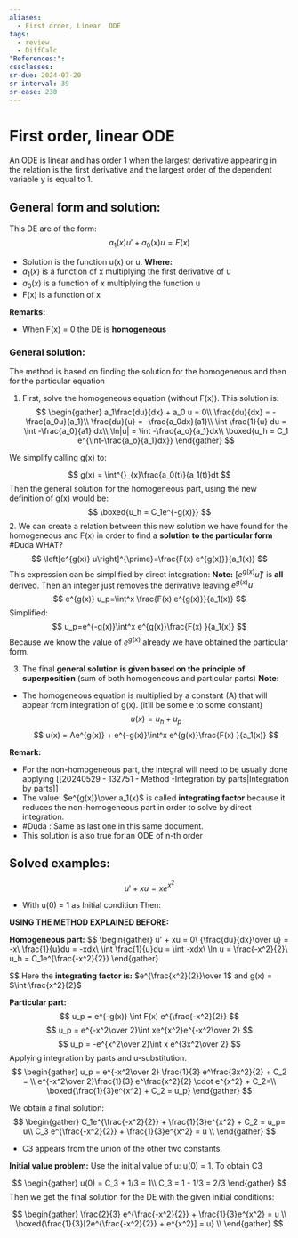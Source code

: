 ```yaml
---
aliases:
  - First order, Linear  ODE
tags:
  - review
  - DiffCalc
"References:": 
cssclasses:
sr-due: 2024-07-20
sr-interval: 39
sr-ease: 230
---
```

# First order, linear ODE 
An ODE is linear and has order 1 when the largest derivative appearing in the relation is the first derivative and the largest order of the dependent variable y is equal to 1. 

## General form and solution:

This DE are of the form: 
$$
a_1(x)u' + a_0(x)u = F(x)
$$
+ Solution is the function u(x) or u.
**Where:**
+ $a_1(x)$ is a function of x multiplying the first derivative of u
+ $a_0(x)$ is a function of x multiplying the function u
+ F(x) is a function of x

**Remarks:**
+ When F(x) = 0 the DE is **homogeneous**

### General solution: 
The method is based on finding the solution for the homogeneous and then for the particular equation
1. First, solve the homogeneous equation (without F(x)). This solution is: 
$$
\begin{gather}
a_1\frac{du}{dx} + a_0 u = 0\\
\frac{du}{dx} = -\frac{a_0u}{a_1}\\
\frac{du}{u} = -\frac{a_0dx}{a1}\\
\int \frac{1}{u} du = \int -\frac{a_0}{a1} dx\\
\ln|u| = \int -\frac{a_o}{a_1}dx\\
\boxed{u_h = C_1 e^{\int-\frac{a_o}{a_1}dx}}
\end{gather}
$$


We simplify calling g(x) to:

$$
g(x) = \int^{}_{x}\frac{a_0(t)}{a_1(t)}dt
$$
Then the general solution for the homogeneous part, using the new definition of g(x) would be: 
$$
\boxed{u_h = C_1e^{-g(x)}}
$$
 2. We can create a relation between this new solution we have found for the homogeneous and F(x) in order to find a **solution to the particular form** #Duda WHAT?
$$
\left[e^{g(x)} u\right]^{\prime}=\frac{F(x) e^{g(x)}}{a_1(x)}
$$
This expression can be simplified by direct integration: 
**Note:** $[e^{g(x)}u]'$ is **all** derived. Then an integer just removes the derivative leaving $e^{g(x)}u$
$$
e^{g(x)} u_p=\int^x \frac{F(x) e^{g(x)}}{a_1(x)}
$$
Simplified: 
$$
 u_p=e^{-g(x)}\int^x e^{g(x)}\frac{F(x) }{a_1(x)}
$$
Because we know the value of $e^{g(x)}$ already we have obtained the particular form.

 3. The final **general solution is given based on the principle of superposition** (sum of both homogeneous and particular parts)
**Note:**
 + The homogeneous equation is multiplied by a constant (A) that will appear from integration of g(x). (it’ll be some e to some constant) 
$$
u(x) = u_h + u_p
$$
$$
u(x) = Ae^{g(x)} + e^{-g(x)}\int^x e^{g(x)}\frac{F(x) }{a_1(x)}
$$

**Remark:**
+ For the non-homogeneous part, the integral will need to be usually done applying [[20240529 - 132751 - Method -Integration by parts|Integration by parts]]
+ The value: $e^{g(x)}\over a_1(x)$ is called **integrating factor** because it reduces the non-homogeneous part in order to solve by direct integration.
+ #Duda : Same as last one in this same document. 
+ This solution is also true for an ODE of n-th order 

## Solved examples: 
$$
u' + xu = xe^{x^2}
$$
+ With u(0) = 1 as Initial condition
Then: 

**USING THE METHOD EXPLAINED BEFORE:**

**Homogeneous part:**
$$
\begin{gather}
u' + xu = 0\\
{\frac{du}{dx}\over u} = -x\\
\frac{1}{u}du = -xdx\\
\int \frac{1}{u}du = \int -xdx\\
\ln u = \frac{-x^2}{2}\\
u_h = C_1e^{\frac{-x^2}{2}}
\end{gather}

$$
Here the **integrating factor is:** $e^{\frac{x^2}{2}}\over 1$ and g(x) = $\int \frac{x^2}{2}$

**Particular part:**
$$
u_p = e^{-g(x)} \int F(x) e^{\frac{-x^2}{2}}
$$
$$
u_p = e^{-x^2\over 2}\int xe^{x^2}e^{-x^2\over 2}
$$
$$
u_p = -e^{x^2\over 2}\int x e^{3x^2\over 2}
$$
Applying integration by parts and u-substitution.
$$
\begin{gather}
u_p = e^{-x^2\over 2} \frac{1}{3} e^\frac{3x^2}{2} + C_2 = \\
e^{-x^2\over 2}\frac{1}{3} e^\frac{x^2}{2} \cdot e^{x^2} + C_2=\\
\boxed{\frac{1}{3}e^{x^2} + C_2 = u_p}
\end{gather}
$$

We obtain a final solution: 
$$
\begin{gather}
C_1e^{\frac{-x^2}{2}} + \frac{1}{3}e^{x^2} + C_2 = u_p= u\\
C_3 e^{\frac{-x^2}{2}} + \frac{1}{3}e^{x^2} = u \\
\end{gather}
$$
+ C3 appears from the union of the other two constants.

**Initial value problem:** 
Use the initial value of u: u(0) = 1. To obtain C3

$$
\begin{gather}
u(0) = C_3 + 1/3 = 1\\
C_3 = 1 - 1/3 = 2/3
\end{gather}
$$
Then we get the final solution for the DE with the given initial conditions: 

$$
\begin{gather}
\frac{2}{3}  e^{\frac{-x^2}{2}} + \frac{1}{3}e^{x^2} = u \\
\boxed{\frac{1}{3}[2e^{\frac{-x^2}{2}} + e^{x^2}] = u} \\
\end{gather}
$$
